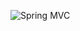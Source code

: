 ![Spring MVC](https://docs.spring.io/spring-framework/docs/3.0.0.M4/spring-framework-reference/html/images/mvc.png)